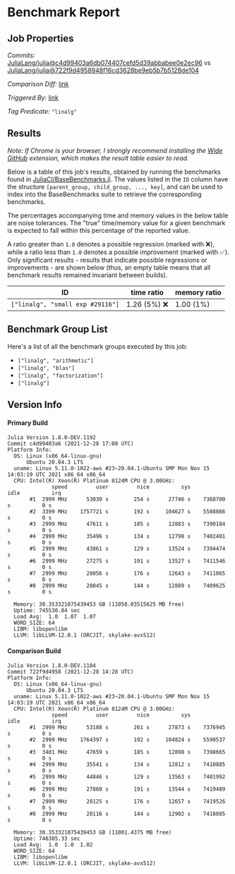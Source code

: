 # Benchmark Report

## Job Properties

*Commits:* [JuliaLang/julia@c4d99403a6db074407cefd5d39abbabee0e2ec96](https://github.com/JuliaLang/julia/commit/c4d99403a6db074407cefd5d39abbabee0e2ec96) vs [JuliaLang/julia@722f9d4958948f16cd3628be9eb5b7b5128de104](https://github.com/JuliaLang/julia/commit/722f9d4958948f16cd3628be9eb5b7b5128de104)

*Comparison Diff:* [link](https://github.com/JuliaLang/julia/compare/722f9d4958948f16cd3628be9eb5b7b5128de104..c4d99403a6db074407cefd5d39abbabee0e2ec96)

*Triggered By:* [link](https://github.com/JuliaLang/julia/pull/43435#issuecomment-1002201858)

*Tag Predicate:* `"linalg"`

## Results

*Note: If Chrome is your browser, I strongly recommend installing the [Wide GitHub](https://chrome.google.com/webstore/detail/wide-github/kaalofacklcidaampbokdplbklpeldpj?hl=en)
extension, which makes the result table easier to read.*

Below is a table of this job's results, obtained by running the benchmarks found in
[JuliaCI/BaseBenchmarks.jl](https://github.com/JuliaCI/BaseBenchmarks.jl). The values
listed in the `ID` column have the structure `[parent_group, child_group, ..., key]`,
and can be used to index into the BaseBenchmarks suite to retrieve the corresponding
benchmarks.

The percentages accompanying time and memory values in the below table are noise tolerances. The "true"
time/memory value for a given benchmark is expected to fall within this percentage of the reported value.

A ratio greater than `1.0` denotes a possible regression (marked with :x:), while a ratio less
than `1.0` denotes a possible improvement (marked with :white_check_mark:). Only significant results - results
that indicate possible regressions or improvements - are shown below (thus, an empty table means that all
benchmark results remained invariant between builds).

| ID | time ratio | memory ratio |
|----|------------|--------------|
| `["linalg", "small exp #29116"]` | 1.26 (5%) :x: | 1.00 (1%)  |

## Benchmark Group List

Here's a list of all the benchmark groups executed by this job:

- `["linalg", "arithmetic"]`
- `["linalg", "blas"]`
- `["linalg", "factorization"]`
- `["linalg"]`

## Version Info

#### Primary Build

```
Julia Version 1.8.0-DEV.1192
Commit c4d99403a6 (2021-12-28 17:08 UTC)
Platform Info:
  OS: Linux (x86_64-linux-gnu)
      Ubuntu 20.04.3 LTS
  uname: Linux 5.11.0-1022-aws #23~20.04.1-Ubuntu SMP Mon Nov 15 14:03:19 UTC 2021 x86_64 x86_64
  CPU: Intel(R) Xeon(R) Platinum 8124M CPU @ 3.00GHz: 
              speed         user         nice          sys         idle          irq
       #1  2999 MHz      53030 s        254 s      27746 s    7368700 s          0 s
       #2  3399 MHz    1757721 s        192 s     104627 s    5588866 s          0 s
       #3  2999 MHz      47611 s        185 s      12883 s    7390184 s          0 s
       #4  2999 MHz      35496 s        134 s      12798 s    7402401 s          0 s
       #5  2999 MHz      43861 s        129 s      13524 s    7394474 s          0 s
       #6  2999 MHz      27275 s        191 s      13527 s    7411546 s          0 s
       #7  2999 MHz      28056 s        176 s      12643 s    7411065 s          0 s
       #8  2999 MHz      28045 s        144 s      12889 s    7409625 s          0 s
       
  Memory: 30.353321075439453 GB (11058.03515625 MB free)
  Uptime: 745530.84 sec
  Load Avg:  1.0  1.07  1.07
  WORD_SIZE: 64
  LIBM: libopenlibm
  LLVM: libLLVM-12.0.1 (ORCJIT, skylake-avx512)

```

#### Comparison Build

```
Julia Version 1.8.0-DEV.1184
Commit 722f9d4958 (2021-12-28 14:28 UTC)
Platform Info:
  OS: Linux (x86_64-linux-gnu)
      Ubuntu 20.04.3 LTS
  uname: Linux 5.11.0-1022-aws #23~20.04.1-Ubuntu SMP Mon Nov 15 14:03:19 UTC 2021 x86_64 x86_64
  CPU: Intel(R) Xeon(R) Platinum 8124M CPU @ 3.00GHz: 
              speed         user         nice          sys         idle          irq
       #1  2999 MHz      53188 s        261 s      27873 s    7376945 s          0 s
       #2  2999 MHz    1764397 s        192 s     104824 s    5590537 s          0 s
       #3  3401 MHz      47659 s        185 s      12898 s    7398665 s          0 s
       #4  2999 MHz      35541 s        134 s      12812 s    7410885 s          0 s
       #5  2999 MHz      44846 s        129 s      13563 s    7401992 s          0 s
       #6  2999 MHz      27860 s        191 s      13544 s    7419489 s          0 s
       #7  2999 MHz      28125 s        176 s      12657 s    7419526 s          0 s
       #8  2999 MHz      28116 s        144 s      12902 s    7418085 s          0 s
       
  Memory: 30.353321075439453 GB (11001.4375 MB free)
  Uptime: 746385.33 sec
  Load Avg:  1.0  1.0  1.02
  WORD_SIZE: 64
  LIBM: libopenlibm
  LLVM: libLLVM-12.0.1 (ORCJIT, skylake-avx512)

```
